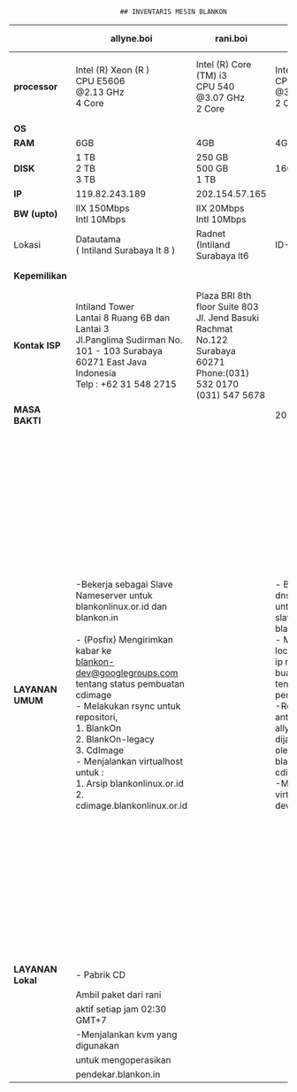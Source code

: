 		          				## INVENTARIS MESIN BLANKON
  
    
|  &nbsp; &nbsp; &nbsp;  |  &nbsp;  &nbsp; **allyne.boi**  &nbsp;  &nbsp; |   &nbsp;  &nbsp;  &nbsp; **rani.boi** &nbsp;  &nbsp; &nbsp;  |  &nbsp; &nbsp; **marya.boi** &nbsp; &nbsp; <br> &nbsp; Pensiun  &nbsp;  | **waljinah.boi** | &nbsp; **yeyen.boi** &nbsp; Pensiun |  &nbsp; &nbsp; **waw.boi**  &nbsp;  &nbsp; | &nbsp; **cahyono.bin** &nbsp; Pensiun |  
|---------------|---------------|-----------------|------------------|----------------|-------------------|---------------|----------------------|    
|**processor**  |  Intel (R) Xeon (R ) <br> CPU E5606  <br> @2.13 GHz <br> 4 Core | Intel (R) Core (TM) i3 <br> CPU 540 <br> @3.07 GHz <br> 2 Core  | Intel (R) Xeon (R) <br> CPU 5160 <br> @3.00 GHz <br> 2 Core | Intel (R) Atom (TM) <br> CPU D525 <br> @1.80 GHz <br> 2 Core  | Intel (R) Core(TM) 2 Duo <br> CPU 4300 <br> @1.80 GHz <br> 2 Core |  Raspberry Pi <br> type B <br> ARM 11 <br> @700 MHz  |  Intel <br> 8 Core  |  
|     **OS**  |   | | |   |  |                   |  
|    **RAM**  | 6GB  | 4GB | 4GB  | 4GB  | 6GB  | 256MB  | 6GB               |  
|   **DISK**  |1 TB <br> 2 TB <br> 3 TB | 250 GB <br> 500 GB <br> 1 TB | 160 GB | 32 GB   | 320 GB <br> 320 GB |   |     |  
|       **IP**    | 119.82.243.189 | 202.154.57.165 |  | 103.28.22.8 | 202.6.233.56 | 202.162.202.210 | 203.34.118.43  
|   **BW (upto)**     | IIX 150Mbps <br> Intl 10Mbps | IIX 20Mbps <br> Intl 10Mbps | | IIX 100Mbps <br> Intl 2Mbps| IIX 50Mbps <br> Intl 512Kbps  | IIX 1Mbps  <br>Intl 1Mbps |  |  
|     Lokasi      | Datautama <br> ( Intiland  Surabaya lt 8 )  | Radnet <br> (Intiland <br> Surabaya lt6 | ID-SIRTII  | Soerabaia <br> Networks <br> Gedung Tifa  | Padinet <br> IDCD3 | Nusanet <br> Graha Pena | ID-SIRTII <br> (Containner)       |
|**Kepemilikan**  | |  |   |   |  | Hibah  Rockybars.com |                   |  
|**Kontak ISP**   | Intiland Tower <br> Lantai 8 Ruang 6B dan <br> Lantai 3 <br> Jl.Panglima Sudirman  No. 101 - 103 Surabaya <br> 60271 East Java Indonesia <br> Telp : +62 31 548 2715  | Plaza BRI 8th floor  Suite 803 <br> Jl. Jend Basuki Rachmat  No.122 Surabaya 60271 <br> Phone:(031) 532 0170 <br> (031) 547 5678  |   | Gedung Artha Graha lt 26  Jl. Jend Sudirman  Kav. 52-53  Senayan, Kebayoran Baru  Jakarta Selatan 12190 <br> DKI Jakarta| |  |  |  
| **MASA BAKTI**  |  |  |  2010-24/02/2013 | |    |    |                   | 
|**LAYANAN UMUM**| -Bekerja sebagai Slave <br> Nameserver untuk <br> blankonlinux.or.id dan blankon.in <br> <br> - (Posfix) Mengirimkan kabar ke <br> blankon-dev@googlegroups.com <br> tentang status pembuatan cdimage <br> - Melakukan rsync untuk repositori, <br> 1. BlankOn <br> 2. BlankOn-legacy <br> 3. CdImage <br> - Menjalankan virtualhost untuk : <br> 1. Arsip blankonlinux.or.id <br> 2. cdimage.blankonlinux.or.id |  | - Bekerja sebagai dns master <br> untuk blankon.in,dan <br> slave untuk blankonlinux.or.id <br> - Melayani nfs untuk local <br> ip repo buaya.klas.or.id <br> tentang status pembuatan cdimage <br> -Replikasi repositori antara server <br> allyne dengan rani dijalankan <br> oleh srip mirror-blankon.sh  mirror cdimage & arsip <br> -Menjalankan virtualhost untuk: <br> dev.blankonlinux.or.id | - Kumpulan sistem irgsh, terdiri : <br> 1. Web irgsh -digunakan untuk <br> interaksi dengan tim pemaket <br> 2.taskinit -menerima input dari <br>  web dan menyebarkan tugas  pembangunan <br> 3. celeryd+rabbitmq <br>  -distributor <br> pesan ke mesin-mesin pembangun <br> menjalankan virtualhost berikut : <br> 1. aku.blankonlinux.or.id <br> 2. arsip.blankonlinux.or.id <br> 3. www.blankonlinux.or.id <br> 4. changelogs.blankonlinux.or.id <br> 5. waljinah.blankonlinux.or.id <br> 6. waljinah.blankon.id <br> 7. di.blankon.in <br> 8. www.blankon.in <br> 9. ayo.semuanya.di.blankon.in <br> 10. forum.blankonlinux.or.id <br> 11. i15n.blankonlinux.or.id <br> 12. irclog.blankon.in <br> 13. irgsh.blankonlinux.or.id <br> 14. p.blankon.in <br> 15. irgsh2.blankonlinux.or.id <br> 16. konf.blankonlinux.or.id <br> 17. konf2010.blankonlinux.or.id <br> 18. konf2011.blankonlinux.or.id <br> 19. konf2012.blankonlinux.or.id <br> 20. manokwari.blankonlinux.or.id <br> 21. sajadah.blankonlinux.or.id <br> 22. security.blankonlinux.or.id <br> 23. serambi.blankonlinux.or.id <br> 24. tempel.blankon.in <br> 25. w.blankon.in | -Bekerja sebagai server web  mnjalankan virtualhost berikut: <br> 1. peduli.{.boi,bin} <br> 2. panduan.boi, <br> - Bekerja sebagai  bind slave dns *.boi *.bin <br> |  -Bekerja sebagai server web <br> menjalankan virtualhost <br> WAW.blankon.in  | |
|**LAYANAN Lokal** | - Pabrik CD |    |   | |  |                   |
|   | Ambil paket dari rani  |  |  | |    |                   |
|       | aktif setiap jam 02:30 GMT+7  |   |   |   |        |    |                   |
|  | -Menjalankan kvm yang digunakan  |      |  |   |    |  |                   |
|  | untuk mengoperasikan |  |  |    |   |  |                   |
|  | pendekar.blankon.in |   |     |     |    
